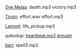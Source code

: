 ﻿[Ove Melaa](http://opengameart.org/content/oves-essential-game-audio-pack-collection-160-files):
	death.mp3
	victory.mp3

[Tinsin](http://opengameart.org/content/generic-hero-effort-noises):
	effort.wav
	effort.mp3

[Lamoot](http://opengameart.org/content/life-pickup-yo-frankie):
	life_pickup.mp3

qubodup:
	[heartbeat.mp3](http://opengameart.org/content/heartbeat-single-sound)
	[annulet](http://opengameart.org/content/epic-amulet-item)

[bart](http://opengameart.org/content/spell-3):
	spell3.mp3
